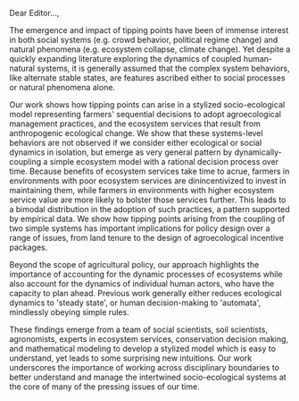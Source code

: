 Dear Editor...,

The emergence and impact of tipping points have been of immense interest in both social systems (e.g. crowd behavior, political regime change) and natural phenomena (e.g. ecosystem collapse, climate change). Yet despite a quickly expanding literature exploring the dynamics of coupled human-natural systems, it is generally assumed that the complex system behaviors, like alternate stable states, are features ascribed either to social processes or natural phenomena alone.  

Our work shows how tipping points can arise in a stylized socio-ecological model representing farmers' sequential decisions to adopt agroecological management practices, and the ecosystem services that result from anthropogenic ecological change.  We show that these systems-level behaviors are not observed if we consider either ecological or social dynamics in isolation, but emerge as very general pattern by dynamically-coupling a simple ecosystem model with a rational decision process over time. Because benefits of ecosystem services take time to acrue, farmers in environments with poor ecosystem services are dinincentivized to invest in maintaining them, while farmers in environments with higher ecosystem service value are more likely to bolster those services further.  This leads to a bimodal distribution in the adoption of such practices, a pattern supported by empirical data.  We show how tipping points arising from the coupling of two simple systems has important implications for policy design over a range of issues, from land tenure to the design of agroecological incentive packages.  

Beyond the scope of agricultural policy, our approach highlights the importance of accounting for the dynamic processes of ecosystems while also account for the dynamics of individual human actors, who have the capacity to plan ahead. Previous work generally either reduces ecological dynamics to 'steady state', or human decision-making to 'automata', mindlessly obeying simple rules. 

These findings emerge from a team of social scientists, soil scientists, agronomists, experts in ecosystem services, conservation decision making, and mathematical modeling to develop a stylized model which is easy to understand, yet leads to some surprising new intuitions. Our work underscores the importance of working across disciplinary boundaries to better understand and manage the intertwined socio-ecological systems at the core of many of the pressing issues of our time.
